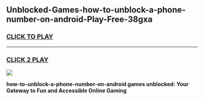 
## Unblocked-Games-how-to-unblock-a-phone-number-on-android-Play-Free-38gxa
<h3>
<a href="https://premium76.site?title=how-to-unblock-a-phone-number-on-android&ref=23A">CLICK TO PLAY</a></h3>
<hr>

<h3>
<a href="https://premium76.site?title=how-to-unblock-a-phone-number-on-android&ref=23A">CLICK 2 PLAY</a>
  
</h3>

<a href="https://premium76.site?title=how-to-unblock-a-phone-number-on-android&ref=23A"><img src="https://clearcache.store/games.png"></a>


**how-to-unblock-a-phone-number-on-android games unblocked: Your Gateway to Fun and Accessible Online Gaming**
